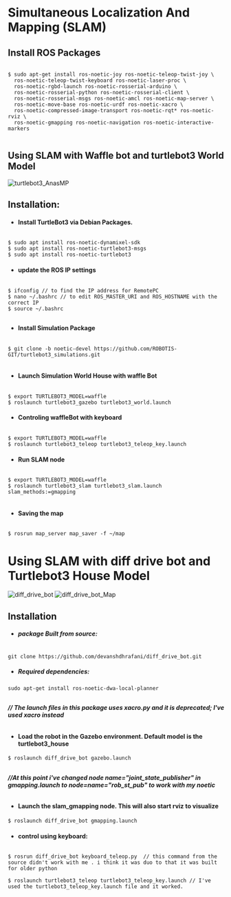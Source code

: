 # Simultaneous Localization And Mapping (SLAM)
## Install  ROS Packages
````

$ sudo apt-get install ros-noetic-joy ros-noetic-teleop-twist-joy \
  ros-noetic-teleop-twist-keyboard ros-noetic-laser-proc \
  ros-noetic-rgbd-launch ros-noetic-rosserial-arduino \
  ros-noetic-rosserial-python ros-noetic-rosserial-client \
  ros-noetic-rosserial-msgs ros-noetic-amcl ros-noetic-map-server \
  ros-noetic-move-base ros-noetic-urdf ros-noetic-xacro \
  ros-noetic-compressed-image-transport ros-noetic-rqt* ros-noetic-rviz \
  ros-noetic-gmapping ros-noetic-navigation ros-noetic-interactive-markers
  
````
## Using SLAM with Waffle bot  and  turtlebot3 World Model
![turtlebot3_AnasMP](https://user-images.githubusercontent.com/49666154/124042206-00580600-da11-11eb-9c5a-5ddc1655254b.png)


## Installation: 
>


- #### Install TurtleBot3 via Debian Packages.
````

$ sudo apt install ros-noetic-dynamixel-sdk
$ sudo apt install ros-noetic-turtlebot3-msgs
$ sudo apt install ros-noetic-turtlebot3

````
- #### update the ROS IP settings
 ```` 
 
 $ ifconfig // to find the IP address for RemotePC
 $ nano ~/.bashrc // to edit ROS_MASTER_URI and ROS_HOSTNAME with the correct IP
 $ source ~/.bashrc
 
````
##
-  #### Install Simulation Package
 ````
 
$ git clone -b noetic-devel https://github.com/ROBOTIS-GIT/turtlebot3_simulations.git


````
- #### Launch Simulation World House with waffle Bot 
 ````
 
$ export TURTLEBOT3_MODEL=waffle
$ roslaunch turtlebot3_gazebo turtlebot3_world.launch

 ````
 - #### Controling waffleBot with keyboard
 ````
 
 $ export TURTLEBOT3_MODEL=waffle
 $ roslaunch turtlebot3_teleop turtlebot3_teleop_key.launch
 
 ````
 - #### Run SLAM node
 ````
 
$ export TURTLEBOT3_MODEL=waffle
$ roslaunch turtlebot3_slam turtlebot3_slam.launch slam_methods:=gmapping


 ````
 - #### Saving the map 
 ````
 
 $ rosrun map_server map_saver -f ~/map

````

# Using SLAM with diff drive bot and Turtlebot3 House Model

![diff_drive_bot](https://user-images.githubusercontent.com/49666154/124212448-a7af6880-daf7-11eb-9d30-c1059a1e7984.png)
![diff_drive_bot_Map](https://user-images.githubusercontent.com/49666154/124212452-a8e09580-daf7-11eb-9aff-4865f1219975.png)

## Installation 
- ##### package Built from source:
````

git clone https://github.com/devanshdhrafani/diff_drive_bot.git

````
- ##### Required dependencies:
```` 
sudo apt-get install ros-noetic-dwa-local-planner

````
 ##
###### **// The launch files in this package uses xacro.py and it is deprecated; I've used xacro instead**
##
- #### Load the robot in the Gazebo environment. Default model is the turtlebot3_house
````
$ roslaunch diff_drive_bot gazebo.launch

```` 
##
 ###### **//At this point i've changed node name="joint_state_publisher" in gmapping.launch to  node=name="rob_st_pub" to work with my noetic** 
##
- #### Launch the slam_gmapping node. This will also start rviz to visualize
```` 
$ roslaunch diff_drive_bot gmapping.launch

````
- #### control using keyboard: 
````

$ rosrun diff_drive_bot keyboard_teleop.py  // this command from the source didn't work with me . i think it was duo to that it was built for older python

$ roslaunch turtlebot3_teleop turtlebot3_teleop_key.launch // I've used the turtlebot3_teleop_key.launch file and it worked.

````


